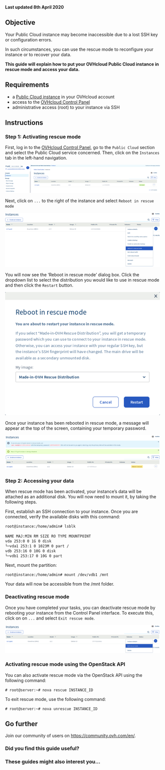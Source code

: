 **Last updated 8th April 2020**

Objective
---------

Your Public Cloud instance may become inaccessible due to a lost SSH key or configuration errors.

In such circumstances, you can use the rescue mode to reconfigure your instance or to recover your data. 

**This guide will explain how to put your OVHcloud Public Cloud instance in rescue mode and access your data.**

Requirements
------------

* a [Public Cloud instance](https://www.ovhcloud.com/en-gb/public-cloud/) in your OVHcloud account
* access to the [OVHcloud Control Panel](https://www.ovh.com/auth/?action=gotomanager&from=https://www.ovh.co.uk/&ovhSubsidiary=GB)
* administrative access (root) to your instance via SSH

Instructions
------------

### Step 1: Activating rescue mode

First, log in to the [OVHcloud Control Panel](https://www.ovh.com/auth/?action=gotomanager&from=https://www.ovh.co.uk/&ovhSubsidiary=GB), go to the `Public Cloud` section and select the Public Cloud service concerned. Then, click on the `Instances` tab in the left-hand navigation.

![control panel](resources/909F65B5357415C5BC72010FB2FF4A42.png)

Next, click on `...` to the right of the instance and select `Reboot in rescue mode`

![control panel](resources/CCB28A3EAB788CE4C9D05ECC92DC3E98.png)

You will now see the ‘Reboot in rescue mode’ dialog box. Click the dropdown list to select the distribution you would like to use in rescue mode and then click the `Restart` button.

![control panel](resources/22F657D1FA4D4C350C3E8A74D59AA404.png)

Once your instance has been rebooted in rescue mode, a message will appear at the top of the screen, containing your temporary password.

![control panel](resources/8E92E1E598592696B3B9ED6CAA7E4D7B.png)

### Step 2: Accessing your data

When rescue mode has been activated, your instance’s data will be attached as an additional disk. You will now need to mount it, by taking the following steps.

First, establish an SSH connection to your instance. Once you are connected, verify the available disks with this command:

    root@instance:/home/admin# lsblk

    NAME MAJ:MIN RM SIZE RO TYPE MOUNTPOINT
    vda 253:0 0 1G 0 disk
    └─vda1 253:1 0 1023M 0 part /
    vdb 253:16 0 10G 0 disk
    └─vdb1 253:17 0 10G 0 part

Next, mount the partition:

    root@instance:/home/admin# mount /dev/vdb1 /mnt

Your data will now be accessible from the /mnt folder.

### Deactivating rescue mode

Once you have completed your tasks, you can deactivate rescue mode by rebooting your instance from the Control Panel interface. To execute this, click on on `...` and select `Exit rescue mode`.

![control panel](resources/6626EE779D424DE615635A78739BD371.png)

### Activating rescue mode using the OpenStack API

You can also activate rescue mode via the OpenStack API using the following command:

    # root@server:~# nova rescue INSTANCE_ID

To exit rescue mode, use the following command:

    # root@server:~# nova unrescue INSTANCE_ID

Go further
----------

Join our community of users on <https://community.ovh.com/en/>.

### Did you find this guide useful?

### These guides might also interest you…